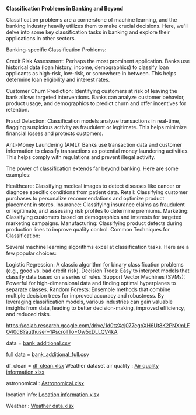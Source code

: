 **Classification Problems in Banking and Beyond**

Classification problems are a cornerstone of machine learning, and the banking industry heavily utilizes them to make crucial decisions. Here, we'll delve into some key classification tasks in banking and explore their applications in other sectors.

Banking-specific Classification Problems:

Credit Risk Assessment: Perhaps the most prominent application. Banks use historical data (loan history, income, demographics) to classify loan applicants as high-risk, low-risk, or somewhere in between. This helps determine loan eligibility and interest rates.

Customer Churn Prediction: Identifying customers at risk of leaving the bank allows targeted interventions. Banks can analyze customer behavior, product usage, and demographics to predict churn and offer incentives for retention.

Fraud Detection: Classification models analyze transactions in real-time, flagging suspicious activity as fraudulent or legitimate. This helps minimize financial losses and protects customers.

Anti-Money Laundering (AML): Banks use transaction data and customer information to classify transactions as potential money laundering activities. This helps comply with regulations and prevent illegal activity.


The power of classification extends far beyond banking. Here are some examples:

Healthcare: Classifying medical images to detect diseases like cancer or diagnose specific conditions from patient data.
Retail: Classifying customer purchases to personalize recommendations and optimize product placement in stores.
Insurance: Classifying insurance claims as fraudulent or legitimate, and assessing risk profiles to determine premiums.
Marketing: Classifying customers based on demographics and interests for targeted marketing campaigns.
Manufacturing: Classifying product defects during production lines to improve quality control.
Common Techniques for Classification:

Several machine learning algorithms excel at classification tasks. Here are a few popular choices:

Logistic Regression: A classic algorithm for binary classification problems (e.g., good vs. bad credit risk).
Decision Trees: Easy to interpret models that classify data based on a series of rules.
Support Vector Machines (SVMs): Powerful for high-dimensional data and finding optimal hyperplanes to separate classes.
Random Forests: Ensemble methods that combine multiple decision trees for improved accuracy and robustness.
By leveraging classification models, various industries can gain valuable insights from data, leading to better decision-making, improved efficiency, and reduced risks.











https://colab.research.google.com/drive/1d0tzXcj077egoXH6Ut8K2PNXmLFO40d8?authuser=1#scrollTo=Ow5xDLLQV4kA

data = [bank_additional.csv](https://github.com/coding4vinayak/coding4vinayak.github.io/files/13884917/bank_additional.csv)

full data = [bank_additional_full.csv](https://github.com/coding4vinayak/coding4vinayak.github.io/files/13888580/bank_additional_full.csv)

df_clean = [df_clean.xlsx](https://github.com/coding4vinayak/coding4vinayak.github.io/files/13889386/df_clean.xlsx)
Weather dataset 
air quality : [Air quality information.xlsx](https://github.com/coding4vinayak/coding4vinayak.github.io/files/13919142/Air.quality.information.xlsx)

astronomical : [Astronomical.xlsx](https://github.com/coding4vinayak/coding4vinayak.github.io/files/13919146/Astronomical.xlsx)

location info: [Location information.xlsx](https://github.com/coding4vinayak/coding4vinayak.github.io/files/13919152/Location.information.xlsx)

Weather : [Weather data.xlsx](https://github.com/coding4vinayak/coding4vinayak.github.io/files/13919154/Weather.data.xlsx)

